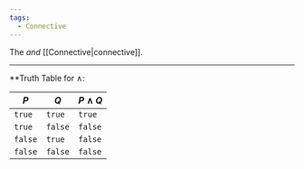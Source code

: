 ```yaml
---
tags:
  - Connective
---
```

The _and_ [[Connective|connective]].

---


**Truth Table for $\land$:

| $P$     | $Q$     | $P \land Q$ |
| ------- | ------- | ----------- |
| `true`  | `true`  | `true`      |
| `true`  | `false` | `false`     |
| `false` | `true`  | `false`     |
| `false` | `false` | `false`     |
